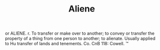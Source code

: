 ---
title: Aliene
permalink: "/definitions/aliene.html"
body: 'or ALIENE. r. To transfer or make over to another; to convey or transfer the
  property of a thing from one person to another; to alienate. Usually applied to
  Hu transfer of lands and tenements. Co. CnB 118: Cowell. ™'
published_at: '2018-07-07'
layout: post
---